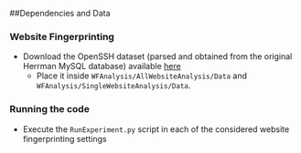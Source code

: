 ##Dependencies and Data


### Website Fingerprinting

- Download the OpenSSH dataset (parsed and obtained from the original Herrman MySQL database) available [here](https://turbina.gsd.inesc-id.pt/resources/openSSH_herrman/openssh_data.tar.gz)
  - Place it inside `WFAnalysis/AllWebsiteAnalysis/Data` and `WFAnalysis/SingleWebsiteAnalysis/Data`.



### Running the code

- Execute the `RunExperiment.py` script in each of the considered website fingerprinting settings